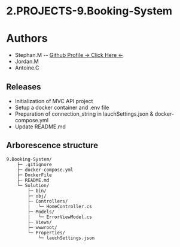 ﻿# 2.PROJECTS-9.Booking-System

# Authors
- Stephan.M -- [Github Profile → Click Here ←](https://github.com/M-Stephan) 
- Jordan.M
- Antoine.C

## Releases
- Initialization of MVC API project
- Setup a docker container and .env file
- Preparation of connection_string in lauchSettings.json & docker-compose.yml
- Update README.md

## Arborescence structure
```plaintext
9.Booking-System/
	├─ .gitignore
	├─ docker-compose.yml
	├─ DockerFile
	├─ README.md
	└─ Solution/
	 	├─ bin/
	 	├─ obj/
	 	├─ Controllers/
		|	└─ HomeController.cs
	 	├─ Models/
		|	└─ ErrorViewModel.cs
	 	├─ Views/
	 	├─ wwwroot/
	 	└─ Properties/
			└─ lauchSettings.json

```